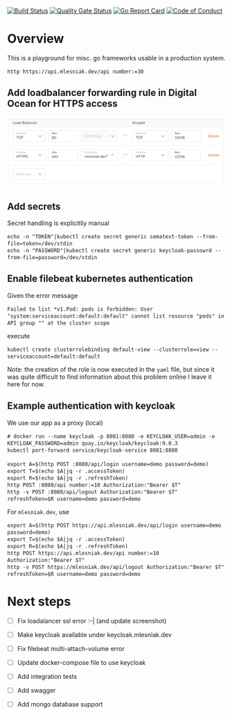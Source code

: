 [![Build Status](https://travis-ci.com/mlesniak/go-playground.svg?branch=master)](https://travis-ci.com/mlesniak/go-playground)
[![Quality Gate Status](https://sonarcloud.io/api/project_badges/measure?project=mlesniak_go-playground&metric=alert_status)](https://sonarcloud.io/dashboard?id=mlesniak_go-playground)
[![Go Report Card](https://goreportcard.com/badge/github.com/mlesniak/go-playground)](https://goreportcard.com/report/github.com/mlesniak/go-playground)
[![Code of Conduct](https://img.shields.io/badge/%E2%9D%A4-code%20of%20conduct-orange.svg?style=flat)](CODE_OF_CONDUCT.md)

# Overview

This is a playground for misc. go frameworks usable in a production system.

    http https://api.mlesniak.dev/api number:=30


## Add loadbalancer forwarding rule in Digital Ocean for HTTPS access

![screenshot](docs/loadbalancer-rules.png)

## Add secrets

Secret handling is explicitliy manual

    echo -n "TOKEN"|kubectl create secret generic sematext-token --from-file=token=/dev/stdin
    echo -n "PASSWORD"|kubectl create secret generic keycloak-passowrd --from-file=password=/dev/stdin


## Enable filebeat kubernetes authentication

Given the error message

    Failed to list *v1.Pod: pods is forbidden: User "system:serviceaccount:default:default" cannot list resource "pods" in API group "" at the cluster scope

execute

    kubectl create clusterrolebinding default-view --clusterrole=view --serviceaccount=default:default

Note: the creation of the role is now executed in the `yaml` file, but since it was quite difficult to find information about this problem
online I leave it here for now.

## Example authentication with keycloak

We use our app as a proxy (local)

    # docker run --name keycloak -p 8081:8080 -e KEYCLOAK_USER=admin -e KEYCLOAK_PASSWORD=admin quay.io/keycloak/keycloak:9.0.3
    kubectl port-forward service/keycloak-service 8081:8080

    export A=$(http POST :8080/api/login username=demo password=demo)
    export T=$(echo $A|jq -r .accessToken)
    export R=$(echo $A|jq -r .refreshToken)
    http POST :8080/api number:=10 Authorization:"Bearer $T"
    http -v POST :8080/api/logout Authorization:"Bearer $T" refreshToken=$R username=demo password=demo

For `mlesniak.dev`, use

    export A=$(http POST https://api.mlesniak.dev/api/login username=demo password=demo)
    export T=$(echo $A|jq -r .accessToken)
    export R=$(echo $A|jq -r .refreshToken)
    http POST https://api.mlesniak.dev/api number:=10 Authorization:"Bearer $T"
    http -v POST https://mlesniak.dev/api/logout Authorization:"Bearer $T" refreshToken=$R username=demo password=demo

# Next steps

- [ ] Fix loadalancer ssl error :-| (and update screenshot)
- [ ] Make keycloak available under keycloak.mlesniak.dev
- [ ] Fix filebeat multi-attach-volume error
- [ ] Update docker-compose file to use keycloak
- [ ] Add integration tests
- [ ] Add swagger
- [ ] Add mongo database support

